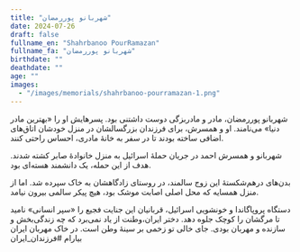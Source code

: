 ```yaml
---
title: "شهربانو پوررمضان"
date: 2024-07-26
draft: false
fullname_en: "Shahrbanoo PourRamazan"
fullname_fa: "شهربانو پوررمضان"
birthdate: ""
deathdate: ""
age: ""
images:
  - "/images/memorials/shahrbanoo-pourramazan-1.png"
---
```


شهربانو پوررمضان، مادر و مادربزگی دوست داشتنی بود. پسرهایش او را «بهترین مادر دنیا» می‌نامند. او و همسرش، برای فرزندان بزرگسالشان در منزل خودشان اتاق‌های اضافی ساخته بودند تا در سفر به خانۀ مادری، احساس راحتی کنند. 

شهربانو و همسرش احمد در جریان حملۀ اسرائیل به منزل خانوادۀ صابر کشته شدند. هدف از این حمله، یک دانشمند هسته‌ای بود. 

بدن‌های درهم‌شکستۀ این زوج سالمند، در روستای زادگاهشان به خاک سپرده شد. اما از منزل همسایه که محل اصلی اصابت موشک بود، هیچ پیکر سالمی بیرون نیامد. 

دستگاه پروپاگاندا و خونشویی اسرائیل، قربانیان این جنایت فجیع را «سپر انسانی» نامید تا مرگشان را کوچک جلوه دهد. 
دختر ایران،وطنت از یاد نمی‌برد که چه زندگی‌بخش و سازنده و مهربان بودی. جای خالی تو زخمی بر سینۀ وطن است. در خاک مهربان ایران بیارام
#فرزندان_ایران